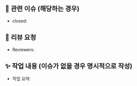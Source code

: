 ## 📌 관련 이슈 (해당하는 경우)

<!-- 예시: closed: #123
     여러 개일 경우: closed: #123, closed: #124 -->
- closed:

## 🙏 리뷰 요청
<!-- 리뷰는 최소 2명에게 요청해주세요. -->
- Reviewers: 

## ✨ 작업 내용 (이슈가 없을 경우 명시적으로 작성)

<!-- 아래 항목은 이슈가 없을 때 반드시 작성해주세요. -->
- 작업 요약:
